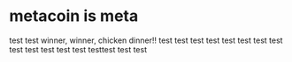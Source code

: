 # metacoin is meta

test
test
winner, winner, chicken dinner!!
test
test
test
test
test
test
test
test
test
test
test
test
test
testtest
test
test

